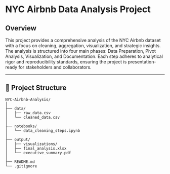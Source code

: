 # NYC Airbnb Data Analysis Project

## Overview

This project provides a comprehensive analysis of the NYC Airbnb dataset with a focus on cleaning, aggregation, visualization, and strategic insights. The analysis is structured into four main phases: Data Preparation, Pivot Analysis, Visualization, and Documentation. Each step adheres to analytical rigor and reproducibility standards, ensuring the project is presentation-ready for stakeholders and collaborators.

---

## 📁 Project Structure

```plaintext
NYC-Airbnb-Analysis/
│
├── data/
│   ├── raw_data.csv
│   └── cleaned_data.csv
│
├── notebooks/
│   └── data_cleaning_steps.ipynb
│
├── output/
│   ├── visualizations/
│   ├── final_analysis.xlsx
│   └── executive_summary.pdf
│
├── README.md
└── .gitignore
